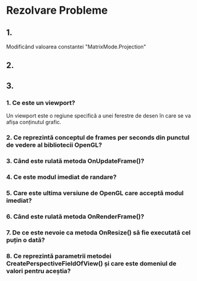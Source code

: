 # Rezolvare Probleme

## 1.
  Modificând valoarea constantei "MatrixMode.Projection"
## 2.

## 3.
### 1. Ce este un viewport?
  Un viewport este o regiune specifică a unei ferestre de desen în care se va afișa conținutul grafic.
### 2. Ce reprezintă conceptul de frames per seconds din punctul de vedere al bibliotecii OpenGL?
### 3. Când este rulată metoda OnUpdateFrame()?
### 4. Ce este modul imediat de randare?
### 5. Care este ultima versiune de OpenGL care acceptă modul imediat?
### 6. Când este rulată metoda OnRenderFrame()?
### 7. De ce este nevoie ca metoda OnResize() să fie executată cel puțin o dată?
### 8. Ce reprezintă parametrii metodei CreatePerspectiveFieldOfView() și care este domeniul de valori pentru aceștia?

